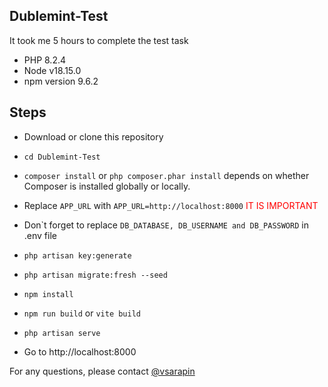 
## Dublemint-Test
It took me 5 hours to complete the test task

- PHP 8.2.4
- Node v18.15.0
- npm version 9.6.2

## Steps

- Download or clone this repository
- ```cd Dublemint-Test```
- ```composer install``` or ```php composer.phar install``` depends on whether Composer is installed globally or locally.
- Replace ```APP_URL``` with ```APP_URL=http://localhost:8000``` <span style="color:red">IT IS IMPORTANT</span>
- Don`t forget to replace ```DB_DATABASE, DB_USERNAME and DB_PASSWORD``` in .env file
- ```php artisan key:generate```
- ```php artisan migrate:fresh --seed```
- ```npm install```
- ```npm run build``` or ```vite build```
- ```php artisan serve```

- Go to http://localhost:8000

For any questions, please contact [@vsarapin](https://t.me/vsarapin)
